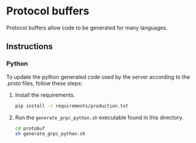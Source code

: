 # Protocol buffers

Protocol buffers allow code to be generated for many languages.

## Instructions

### Python

To update the python generated code used by the server according to the _.proto_ files, follow these steps:

1. Install the requirements.

    ```bash
    pip install -r requirements/production.txt
    ```
    
1. Run the `generate_grpc_python.sh` executable found in this directory.

    ```bash
    cd protobuf
    sh generate_grpc_python.sh
    ```
